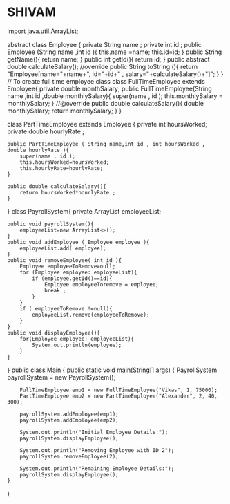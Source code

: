 # SHIVAM
import java.util.ArrayList;

abstract class Employee {
    private String name ;
    private int id ;
    public Employee (String name ,int id ){
        this.name =name;
        this.id=id;
    }
    public String getName(){
        return name;
    }
    public int getId(){
        return id;
    }
    public abstract double calculateSalary();
    //override
    public String toString (){
        return "Employee[name="+name+", id="+id+" , salary="+calculateSalary()+"]";
    }
}
// To create full time employee class
class FullTimeEmployee extends Employee{
    private double monthSalary;
    public FullTimeEmployee(String name ,int id ,double monthlySalary){
        super(name , id );
        this.monthlySalary = monthlySalary;
    }
//@override
        public double calculateSalary(){
            double monthlySalary;
            return monthlySalary;
        }
    }

class PartTimeEmployee extends Employee {
    private int hoursWorked;
    private double hourlyRate ;

    public PartTimeEmployee ( String name,int id , int hoursWorked , double hourlyRate ){
        super(name , id );
        this.hoursWorked=hoursWorked;
        this.hourlyRate=hourlyRate;
    }

    public double calculateSalary(){
        return hoursWorked*hourlyRate ;
    }
}
class PayrollSystem{
    private ArrayList<Employee > employeeList;
     
    public void payrollSystem(){
        employeeList=new ArrayList<>();
    }
    public void addEmployee ( Employee employee ){
        employeeList.add( employee);
    }
    public void removeEmployee( int id ){
        Employee employeeToRemove=null;
        for (Employee employee: employeeList){
            if (employee.getId()==id){
                Employee employeeToremove = employee;
                break ;
            }
        }
        if ( employeeToRemove !=null){
            employeeList.remove(employeeToRemove);
        }
    }
    public void displayEmployee(){
        for(Employee employee: employeeList){
            System.out.println(employee);
        }
    }
}
public class Main {
    public static void main(String[] args) {
        PayrollSystem payrollSystem = new PayrollSystem();

        FullTimeEmployee emp1 = new FullTimeEmployee("Vikas", 1, 75000);
        PartTimeEmployee emp2 = new PartTimeEmployee("Alexander", 2, 40, 300);

        payrollSystem.addEmployee(emp1);
        payrollSystem.addEmployee(emp2);

        System.out.println("Initial Employee Details:");
        payrollSystem.displayEmployee();

        System.out.println("Removing Employee with ID 2");
        payrollSystem.removeEmployee(2);

        System.out.println("Remaining Employee Details:");
        payrollSystem.displayEmployee();
    }
}




